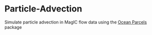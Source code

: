 # Particle-Advection
Simulate particle advection in MagIC flow data using the [Ocean Parcels](http://oceanparcels.org/) package 

